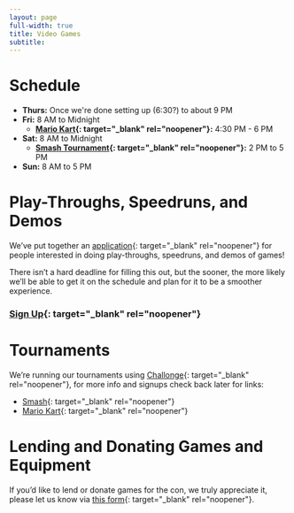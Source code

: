 ```yaml
---
layout: page
full-width: true
title: Video Games
subtitle:
---
```


# Schedule

* **Thurs:** Once we're done setting up (6:30?) to about 9 PM
* **Fri:** 8 AM to Midnight
  * **[Mario Kart](https://challonge.com/FurSquared2025MarioKart){: target="_blank" rel="noopener"}:** 4:30 PM - 6 PM
* **Sat:** 8 AM to Midnight
  * **[Smash Tournament](https://challonge.com/FurSquared2025Smash){: target="_blank" rel="noopener"}:** 2 PM to 5 PM
* **Sun:** 8 AM to 5 PM

# Play-Throughs, Speedruns, and Demos

We’ve put together an [application](https://forms.gle/DEjeoVimMnDWxx6q8){: target="_blank" rel="noopener"} for people interested in doing play-throughs, speedruns, and demos of games!

There isn’t a hard deadline for filling this out, but the sooner, the more likely we’ll be able to get it on the schedule and plan for it to be a smoother experience.

### [Sign Up](https://forms.gle/7YBBDcSkE1q5iSVu5){: target="_blank" rel="noopener"}

# Tournaments

We’re running our tournaments using [Challonge](https://challonge.com/communities/FurSquaredGaming){: target="_blank" rel="noopener"}, for more info and signups check back later for links:
* [Smash](https://challonge.com/FurSquared2025Smash){: target="_blank" rel="noopener"}
* [Mario Kart](https://challonge.com/FurSquared2025MarioKart){: target="_blank" rel="noopener"}

# Lending and Donating Games and Equipment

If you’d like to lend or donate games for the con, we truly appreciate it, please let us know via [this form](https://forms.gle/Goap2D8DXbFbWWiV8){: target="_blank" rel="noopener"}.
